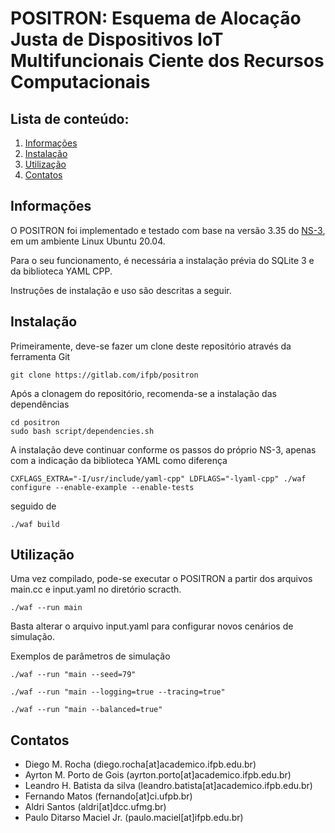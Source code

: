 
POSITRON: Esquema de Alocação Justa de Dispositivos IoT Multifuncionais Ciente dos Recursos Computacionais
================================

## Lista de conteúdo:

1) [Informações](#informações)
2) [Instalação](#instalação)
3) [Utilização](#utilização)
4) [Contatos](#contatos)


## Informações

O POSITRON foi implementado e testado com base na versão 3.35 do [NS-3](https://nsnam.org), em um ambiente Linux Ubuntu 20.04.

Para o seu funcionamento, é necessária a instalação prévia do SQLite 3 e da biblioteca YAML CPP.

Instruções de instalação e uso são descritas a seguir.


## Instalação

Primeiramente, deve-se fazer um clone deste repositório através da ferramenta Git

```shell
git clone https://gitlab.com/ifpb/positron
```

Após a clonagem do repositório, recomenda-se a instalação das dependências

```shell
cd positron
sudo bash script/dependencies.sh
```

A instalação deve continuar conforme os passos do próprio NS-3, apenas com a indicação da biblioteca YAML como diferença

```shell
CXFLAGS_EXTRA="-I/usr/include/yaml-cpp" LDFLAGS="-lyaml-cpp" ./waf configure --enable-example --enable-tests
```

seguido de

```shell
./waf build
```

## Utilização

Uma vez compilado, pode-se executar o POSITRON a partir dos arquivos main.cc e input.yaml no diretório scracth.

```shell
./waf --run main 
```

Basta alterar o arquivo input.yaml para configurar novos cenários de simulação.

Exemplos de parâmetros de simulação

```shell
./waf --run "main --seed=79" 
```

```shell
./waf --run "main --logging=true --tracing=true"
```

```shell
./waf --run "main --balanced=true"
```

## Contatos

* Diego M. Rocha (diego.rocha[at]academico.ifpb.edu.br)
* Ayrton M. Porto de Gois (ayrton.porto[at]academico.ifpb.edu.br)
* Leandro H. Batista da silva (leandro.batista[at]academico.ifpb.edu.br)
* Fernando Matos (fernando[at]ci.ufpb.br)
* Aldri Santos (aldri[at]dcc.ufmg.br)
* Paulo Ditarso Maciel Jr. (paulo.maciel[at]ifpb.edu.br)
